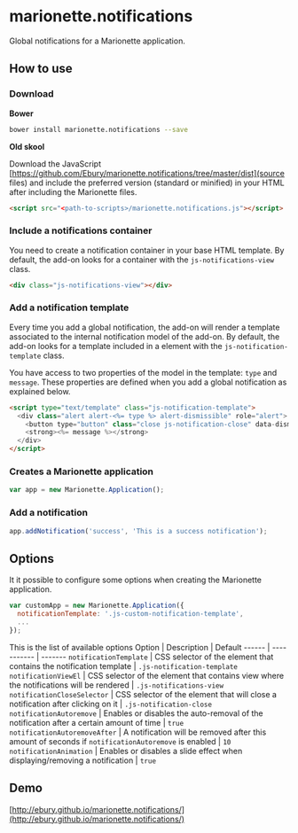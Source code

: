 # marionette.notifications

Global notifications for a Marionette application.

## How to use

### Download

**Bower**

```sh
bower install marionette.notifications --save
```

**Old skool**

Download the JavaScript [https://github.com/Ebury/marionette.notifications/tree/master/dist](source files) and include 
the preferred version (standard or minified) in your HTML after including the Marionette files.

```html
<script src="<path-to-scripts>/marionette.notifications.js"></script>
```

### Include a notifications container
 
You need to create a notification container in your base HTML template. By default, the add-on looks for a container
with the `js-notifications-view` class.

```html
<div class="js-notifications-view"></div>
```

### Add a notification template 

Every time you add a global notification, the add-on will render a template associated to the internal notification
model of the add-on. By default, the add-on looks for a template included in a element with the 
`js-notification-template` class.

You have access to two properties of the model in the template: `type` and `message`. These properties are defined when
you add a global notification as explained below.

```html
<script type="text/template" class="js-notification-template">
  <div class="alert alert-<%= type %> alert-dismissible" role="alert">
    <button type="button" class="close js-notification-close" data-dismiss="alert">&times;</button>
    <strong><%= message %></strong>
  </div>
</script>
```

### Creates a Marionette application

```js
var app = new Marionette.Application();
```

### Add a notification

```js
app.addNotification('success', 'This is a success notification');
```

## Options

It it possible to configure some options when creating the Marionette application.

```js
var customApp = new Marionette.Application({
  notificationTemplate: '.js-custom-notification-template',
  ...
});
```

This is the list of available options
Option | Description | Default
------ | ----------- | -------
`notificationTemplate` | CSS selector of the element that contains the notification template | `.js-notification-template`
`notificationViewEl` | CSS selector of the element that contains view where the notifications will be rendered | `.js-notifications-view`
`notificationCloseSelector` | CSS selector of the element that will close a notification after clicking on it | `.js-notification-close`
`notificationAutoremove` | Enables or disables the auto-removal of the notification after a certain amount of time | `true`
`notificationAutoremoveAfter` | A notification will be removed after this amount of seconds if `notificationAutoremove` is enabled | `10`
`notificationAnimation` | Enables or disables a slide effect when displaying/removing a notification | `true`

## Demo
[http://ebury.github.io/marionette.notifications/](http://ebury.github.io/marionette.notifications/) 
